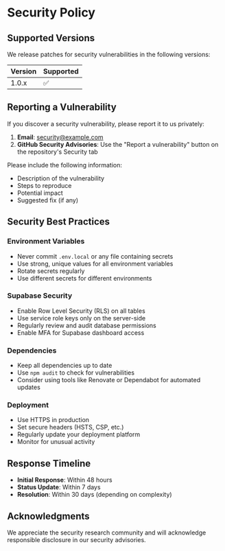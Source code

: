 # Security Policy

## Supported Versions

We release patches for security vulnerabilities in the following versions:

| Version | Supported          |
| ------- | ------------------ |
| 1.0.x   | :white_check_mark: |

## Reporting a Vulnerability

If you discover a security vulnerability, please report it to us privately:

1. **Email**: [security@example.com](mailto:security@example.com)
2. **GitHub Security Advisories**: Use the "Report a vulnerability" button on the repository's Security tab

Please include the following information:
- Description of the vulnerability
- Steps to reproduce
- Potential impact
- Suggested fix (if any)

## Security Best Practices

### Environment Variables
- Never commit `.env.local` or any file containing secrets
- Use strong, unique values for all environment variables
- Rotate secrets regularly
- Use different secrets for different environments

### Supabase Security
- Enable Row Level Security (RLS) on all tables
- Use service role keys only on the server-side
- Regularly review and audit database permissions
- Enable MFA for Supabase dashboard access

### Dependencies
- Keep all dependencies up to date
- Use `npm audit` to check for vulnerabilities
- Consider using tools like Renovate or Dependabot for automated updates

### Deployment
- Use HTTPS in production
- Set secure headers (HSTS, CSP, etc.)
- Regularly update your deployment platform
- Monitor for unusual activity

## Response Timeline

- **Initial Response**: Within 48 hours
- **Status Update**: Within 7 days
- **Resolution**: Within 30 days (depending on complexity)

## Acknowledgments

We appreciate the security research community and will acknowledge responsible disclosure in our security advisories.
